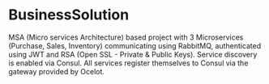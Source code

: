 # BusinessSolution

MSA (Micro services Architecture) based project with 3 Microservices (Purchase, Sales, Inventory) communicating using RabbitMQ, authenticated using JWT and RSA (Open SSL - Private & Public Keys). Service discovery is enabled via Consul. All services register themselves to Consul via the gateway provided by Ocelot.
